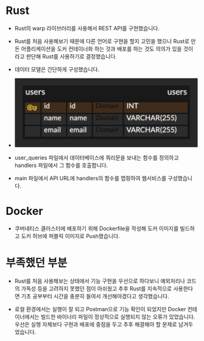 # Rust

- Rust의 warp 라이브러리를 사용해서 REST API를 구현했습니다.

- Rust를 처음 사용해보기 때문에 다른 언어로 구현을 할지 고민을 했으나 Rust로 만든 어플리케이션을 도커 컨테이너화 하는 것과 배포를 하는 것도 의의가 있을 것이라고 판단해 Rust를 사용하기로 결정했습니다.

- 데이터 모델은 간단하게 구성했습니다.

- ![image](./img/erd.png)

- user_queries 파일에서 데이터베이스에 쿼리문을 보내는 함수를 정의하고 handlers 파일에서 그 함수를 호출합니다.

- main 파일에서 API URL에 handlers의 함수를 맵핑하여 웹서비스를 구성했습니다.

# Docker

- 쿠버네티스 클러스터에 배포하기 위해 Dockerfile을 작성해 도커 이미지를 빌드하고 도커 허브에 퍼블릭 이미지로 Push했습니다.

# 부족했던 부분

- Rust를 처음 사용해보는 상태에서 기능 구현을 우선으로 하다보니 예외처리나 코드의 가독성 등을 고려하지 못했던 점이 아쉬웠고 추후 Rust를 지속적으로 사용한다면 기초 공부부터 시간을 충분히 들여서 개선해야겠다고 생각했습니다.

- 로컬 환경에서는 실행이 잘 되고 Postman으로 기능 확인이 되었지만 Docker 컨테이너에서는 빌드한 바이너리 파일이 정상적으로 실행되지 않는 오류가 있었습니다. 우선은 실행 자체보다 구현과 배포에 중점을 두고 추후 해결해야 할 문제로 남겨두었습니다.